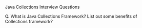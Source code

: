 Java Collections Interview Questions

Q. What is Java Collections Framework? List out some benefits of Collections framework?
